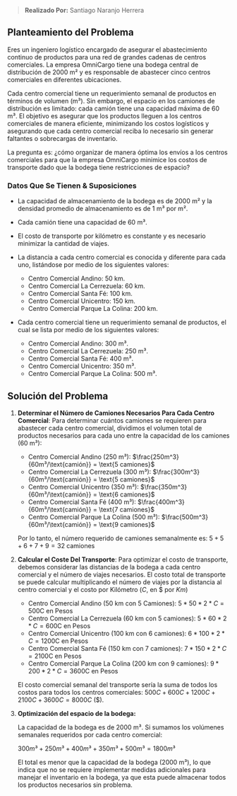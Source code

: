 
> **Realizado Por:** Santiago Naranjo Herrera
## Planteamiento del Problema

Eres un ingeniero logístico encargado de asegurar el abastecimiento continuo de productos para una red de grandes cadenas de centros comerciales. La empresa OmniCargo tiene una bodega central de distribución de 2000 m² y es responsable de abastecer cinco centros comerciales en diferentes ubicaciones.

Cada centro comercial tiene un requerimiento semanal de productos en términos de volumen (m³). Sin embargo, el espacio en los camiones de distribución es limitado: cada camión tiene una capacidad máxima de 60 m³. El objetivo es asegurar que los productos lleguen a los centros comerciales de manera eficiente, minimizando los costos logísticos y asegurando que cada centro comercial reciba lo necesario sin generar faltantes o sobrecargas de inventario.

La pregunta es: ¿cómo organizar de manera óptima los envíos a los centros comerciales para que la empresa OmniCargo minimice los costos de transporte dado que la bodega tiene restricciones de espacio?

### Datos Que Se Tienen & Suposiciones

- La capacidad de almacenamiento de la bodega es de 2000 m² y la densidad promedio de almacenamiento es de 1 m³ por m².
- Cada camión tiene una capacidad de 60 m³.
- El costo de transporte por kilómetro es constante y es necesario minimizar la cantidad de viajes.
- La distancia a cada centro comercial es conocida y diferente para cada uno, listándose por medio de los siguientes valores:
	- Centro Comercial Andino: 50 km.
	- Centro Comercial La Cerrezuela: 60 km.
	- Centro Comercial Santa Fé: 100 km.
	- Centro Comercial Unicentro: 150 km.
	- Centro Comercial Parque La Colina: 200 km.
	  
- Cada centro comercial tiene un requerimiento semanal de productos, el cual se lista por medio de los siguientes valores:
  
  - Centro Comercial Andino: 300 m³.
  - Centro Comercial La Cerrezuela: 250 m³.
  - Centro Comercial Santa Fé: 400 m³.
  - Centro Comercial Unicentro: 350 m³.
  - Centro Comercial Parque La Colina: 500 m³.

## Solución del Problema

1.  **Determinar el Número de Camiones Necesarios Para Cada Centro Comercial**:
	Para determinar cuántos camiones se requieren para abastecer cada centro comercial, dividimos el volumen total de productos necesarios para cada uno entre la capacidad de los camiones (60 m³):
		
	- Centro Comercial Andino (250 m³): $\frac{250m^3}{60m³/\text{camión}} = \text{5 camiones}$
	- Centro Comercial La Cerrezuela (300 m³): $\frac{300m^3}{60m³/\text{camión}} = \text{5 camiones}$
	- Centro Comercial Unicentro (350 m³): $\frac{350m^3}{60m³/\text{camión}} = \text{6 camiones}$
	- Centro Comercial Santa Fé (400 m³): $\frac{400m^3}{60m³/\text{camión}} = \text{7 camiones}$
	- Centro Comercial Parque La Colina (500 m³): $\frac{500m^3}{60m³/\text{camión}} = \text{9 camiones}$

	Por lo tanto, el número requerido de camiones semanalmente es: $5+5+6+7+9 = \text{32 camiones}$

2. **Calcular el Coste Del Transporte**: Para optimizar el costo de transporte, debemos considerar las distancias de la bodega a cada centro comercial y el número de viajes necesarios. El costo total de transporte se puede calcular multiplicando el número de viajes por la distancia al centro comercial y el costo por Kilómetro ($C$, en $ por $Km$)
   
	- Centro Comercial Andino (50 km con 5 Camiones): $5 * 50 * 2 *C = \text{500C en Pesos}$ 
	- Centro  Comercial La Cerrezuela (60 km con 5 camiones): $5 * 60 * 2 *C = \text{600C en Pesos}$
	- Centro Comercial Unicentro (100 km con 6 camiones): $6 * 100 * 2 *C = \text{1200C en Pesos}$
	- Centro Comercial Santa Fé (150 km con 7 camiones): $7 * 150 * 2 *C = \text{2100C en Pesos}$
	- Centro Comercial Parque La Colina (200 km con 9 camiones): $9 * 200 * 2 *C = \text{3600C en Pesos}$

	El costo comercial semanal del transporte sería la suma de todos los costos para todos los centros comerciales: $500C+600C+1200C+2100C+3600C = 8000C$ ($).
	
3. **Optimización del espacio de la bodega:**

	La capacidad de la bodega es de 2000 m³. Si sumamos los volúmenes semanales requeridos por cada centro comercial:
	
	$300 m³+250 m³+400 m³+350 m³+500 m³=1800 m³$
	
	El total es menor que la capacidad de la bodega (2000 m³), lo que indica que no se requiere implementar medidas adicionales para manejar el inventario en la bodega, ya que esta puede almacenar todos los productos necesarios sin problema.